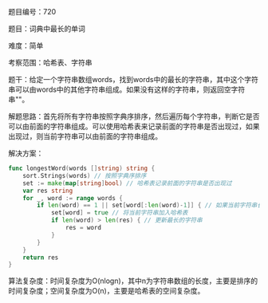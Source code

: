 题目编号：720

题目：词典中最长的单词

难度：简单

考察范围：哈希表、字符串

题干：给定一个字符串数组words，找到words中的最长的字符串，其中这个字符串可以由words中的其他字符串组成。如果没有这样的字符串，则返回空字符串""。

解题思路：首先将所有字符串按照字典序排序，然后遍历每个字符串，判断它是否可以由前面的字符串组成。可以使用哈希表来记录前面的字符串是否出现过，如果出现过，则当前字符串可以由前面的字符串组成。

解决方案：

```go
func longestWord(words []string) string {
    sort.Strings(words) // 按照字典序排序
    set := make(map[string]bool) // 哈希表记录前面的字符串是否出现过
    var res string
    for _, word := range words {
        if len(word) == 1 || set[word[:len(word)-1]] { // 如果当前字符串长度为1或者前面的字符串出现过，则当前字符串可以由前面的字符串组成
            set[word] = true // 将当前字符串加入哈希表
            if len(word) > len(res) { // 更新最长的字符串
                res = word
            }
        }
    }
    return res
}
```

算法复杂度：时间复杂度为O(nlogn)，其中n为字符串数组的长度，主要是排序的时间复杂度；空间复杂度为O(n)，主要是哈希表的空间复杂度。